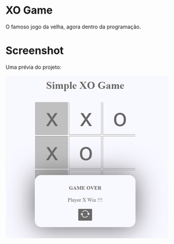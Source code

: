 # XO Game
O famoso jogo da velha, agora dentro da programação.

# Screenshot
Uma prévia do projeto:

![screenshot](screenshot.jpg)
